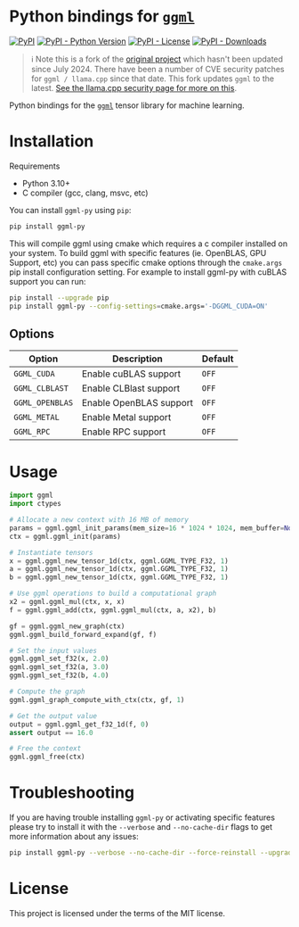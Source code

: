 # Python bindings for [`ggml`](https://github.com/ggerganov/ggml)

[![PyPI](https://img.shields.io/pypi/v/ggml-py)](https://pypi.org/project/ggml-py/)
[![PyPI - Python Version](https://img.shields.io/pypi/pyversions/ggml-py)](https://pypi.org/project/ggml-py/)
[![PyPI - License](https://img.shields.io/pypi/l/ggml-py)](https://pypi.org/project/ggml-py/)
[![PyPI - Downloads](https://img.shields.io/pypi/dm/ggml-py)](https://pypi.org/project/ggml-py/)

> ℹ️ Note this is a fork of the [original project](https://github.com/abetlen/ggml-python) which hasn't been updated since July 2024. There have been a number of CVE security patches for `ggml / llama.cpp` since that date. This fork updates `ggml` to the latest. [See the llama.cpp security page for more on this](https://github.com/ggml-org/llama.cpp/security).

Python bindings for the [`ggml`](https://github.com/ggerganov/ggml) tensor library for machine learning.

# Installation

Requirements
- Python 3.10+
- C compiler (gcc, clang, msvc, etc)

You can install `ggml-py` using `pip`:

```bash
pip install ggml-py
```

This will compile ggml using cmake which requires a c compiler installed on your system.
To build ggml with specific features (ie. OpenBLAS, GPU Support, etc) you can pass specific cmake options through the `cmake.args` pip install configuration setting. For example to install ggml-py with cuBLAS support you can run:

```bash
pip install --upgrade pip
pip install ggml-py --config-settings=cmake.args='-DGGML_CUDA=ON'
```

## Options

| Option | Description | Default |
| --- | --- | --- |
| `GGML_CUDA` | Enable cuBLAS support | `OFF` |
| `GGML_CLBLAST` | Enable CLBlast support | `OFF` |
| `GGML_OPENBLAS` | Enable OpenBLAS support | `OFF` |
| `GGML_METAL` | Enable Metal support | `OFF` |
| `GGML_RPC` | Enable RPC support | `OFF` |

# Usage

```python
import ggml
import ctypes

# Allocate a new context with 16 MB of memory
params = ggml.ggml_init_params(mem_size=16 * 1024 * 1024, mem_buffer=None)
ctx = ggml.ggml_init(params)

# Instantiate tensors
x = ggml.ggml_new_tensor_1d(ctx, ggml.GGML_TYPE_F32, 1)
a = ggml.ggml_new_tensor_1d(ctx, ggml.GGML_TYPE_F32, 1)
b = ggml.ggml_new_tensor_1d(ctx, ggml.GGML_TYPE_F32, 1)

# Use ggml operations to build a computational graph
x2 = ggml.ggml_mul(ctx, x, x)
f = ggml.ggml_add(ctx, ggml.ggml_mul(ctx, a, x2), b)

gf = ggml.ggml_new_graph(ctx)
ggml.ggml_build_forward_expand(gf, f)

# Set the input values
ggml.ggml_set_f32(x, 2.0)
ggml.ggml_set_f32(a, 3.0)
ggml.ggml_set_f32(b, 4.0)

# Compute the graph
ggml.ggml_graph_compute_with_ctx(ctx, gf, 1)

# Get the output value
output = ggml.ggml_get_f32_1d(f, 0)
assert output == 16.0

# Free the context
ggml.ggml_free(ctx)
```

# Troubleshooting

If you are having trouble installing `ggml-py` or activating specific features please try to install it with the `--verbose` and `--no-cache-dir` flags to get more information about any issues:

```bash
pip install ggml-py --verbose --no-cache-dir --force-reinstall --upgrade
```

# License

This project is licensed under the terms of the MIT license.
